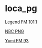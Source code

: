 # loca_pg

[Legend FM 101.1](https://18253.live.streamtheworld.com/PNGLEGENDFM.mp3?n=aa8314c467ab9f32482d)

[NBC PNG](https://stream-152.zeno.fm/8dhz9ksa8f0uv?zs=9LzXWOwYTU69VMKXx0FuWA&adtonosListenerId=01HG0J80DVF8MTJ9829WK7SDVF&aw_0_req_lsid=3e71891a2ab3ea7ea8d47bc8231e34b5?n=581b4523906d316fb5a8)

[Yumi FM 93](https://18253.live.streamtheworld.com/YUMIFM.mp3?n=0480b1e76651b82b2148)

